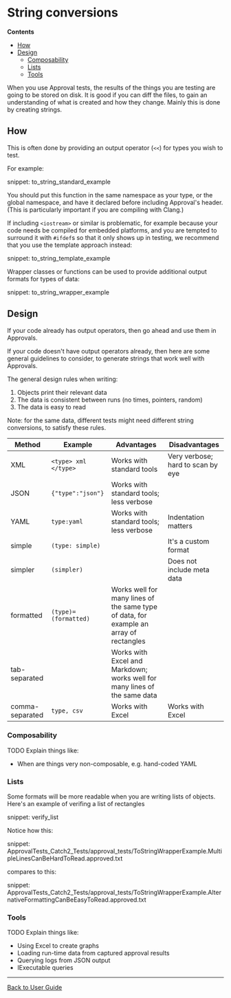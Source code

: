 <a id="top"></a>

# String conversions

**Contents**
<!-- vscode-markdown-toc -->
* [How](#How)
* [Design](#Design)
	* [Composability](#Composability)
	* [Lists](#Lists)
	* [Tools](#Tools)

<!-- vscode-markdown-toc-config
	numbering=false
	autoSave=true
	/vscode-markdown-toc-config -->
<!-- /vscode-markdown-toc -->

When you use Approval tests, the results of the things you are testing are going to be stored on disk. It is good if you can diff the files, to gain an understanding of what is created and how they change. Mainly this is done by creating strings.

## <a name='How'></a>How

This is often done by providing an output operator (`<<`) for types you wish to test.

For example:

snippet: to_string_standard_example

You should put this function in the same namespace as your type, or the global namespace, and have it declared before including Approval's header. (This is particularly important if you are compiling with Clang.)

If including `<iostream>` or similar is problematic, for example because your code needs be compiled for embedded platforms, and you are tempted to surround it with `#ifdef`s so that it only shows up in testing, we recommend that you use the template approach instead:

snippet: to_string_template_example

Wrapper classes or functions can be used to provide additional output formats for types of data:

snippet: to_string_wrapper_example

## <a name='Design'></a>Design

If your code already has output operators, then go ahead and use them in Approvals.

If your code doesn't have output operators already, then here are some general guidelines to consider, to generate strings that work well with Approvals.

The general design rules when writing:

1. Objects print their relevant data
2. The data is consistent between runs (no times, pointers, random)
3. The data is easy to read

Note: for the same data, different tests might need different string conversions, to satisfy these rules.

Method | Example | Advantages | Disadvantages
------------ | ------------- | ------------- | -------------
XML | `<type> xml </type>` | Works with standard tools | Very verbose; hard to scan by eye
JSON | `{"type":"json"}`  | Works with standard tools; less verbose | &nbsp;
YAML | `type:yaml` | Works with standard tools; less verbose | Indentation matters
simple | `(type: simple)` |   &nbsp;  | It's a custom format
simpler | `(simpler)` | &nbsp; | Does not include meta data
formatted | `(type)=(formatted)` | Works well for many lines of the same type of data, for example an array of rectangles | &nbsp;
tab-separated | &nbsp; | Works with Excel and Markdown; works well for many lines of the same data | &nbsp;
comma-separated | `type, csv` | Works with Excel | Works with Excel

### <a name='Composability'></a>Composability

TODO Explain things like:

* When are things very non-composable, e.g. hand-coded YAML

### <a name='Lists'></a>Lists

Some formats will be more readable when you are writing lists of objects.
Here's an example of verifing a list of rectangles

snippet: verify_list

Notice how this:

snippet: ApprovalTests_Catch2_Tests/approval_tests/ToStringWrapperExample.MultipleLinesCanBeHardToRead.approved.txt

compares to this:

snippet: ApprovalTests_Catch2_Tests/approval_tests/ToStringWrapperExample.AlternativeFormattingCanBeEasyToRead.approved.txt

### <a name='Tools'></a>Tools

TODO Explain things like:

* Using Excel to create graphs
* Loading run-time data from captured approval results
* Querying logs from JSON output
* IExecutable queries

---

[Back to User Guide](README.md#top)
